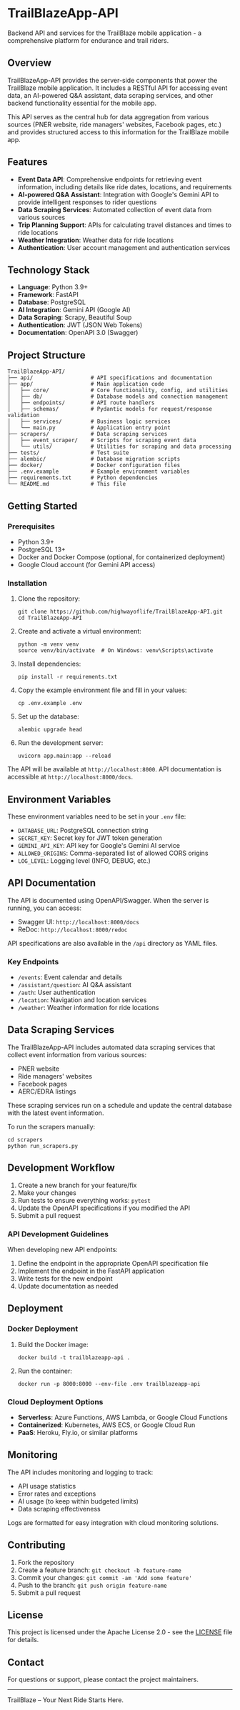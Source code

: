 # TrailBlazeApp-API

Backend API and services for the TrailBlaze mobile application - a comprehensive platform for endurance and trail riders.

## Overview

TrailBlazeApp-API provides the server-side components that power the TrailBlaze mobile application. It includes a RESTful API for accessing event data, an AI-powered Q&A assistant, data scraping services, and other backend functionality essential for the mobile app.

This API serves as the central hub for data aggregation from various sources (PNER website, ride managers' websites, Facebook pages, etc.) and provides structured access to this information for the TrailBlaze mobile app.

## Features

- **Event Data API**: Comprehensive endpoints for retrieving event information, including details like ride dates, locations, and requirements
- **AI-powered Q&A Assistant**: Integration with Google's Gemini API to provide intelligent responses to rider questions
- **Data Scraping Services**: Automated collection of event data from various sources
- **Trip Planning Support**: APIs for calculating travel distances and times to ride locations
- **Weather Integration**: Weather data for ride locations
- **Authentication**: User account management and authentication services

## Technology Stack

- **Language**: Python 3.9+
- **Framework**: FastAPI
- **Database**: PostgreSQL
- **AI Integration**: Gemini API (Google AI)
- **Data Scraping**: Scrapy, Beautiful Soup
- **Authentication**: JWT (JSON Web Tokens)
- **Documentation**: OpenAPI 3.0 (Swagger)

## Project Structure

```
TrailBlazeApp-API/
├── api/                  # API specifications and documentation
├── app/                  # Main application code
│   ├── core/             # Core functionality, config, and utilities
│   ├── db/               # Database models and connection management
│   ├── endpoints/        # API route handlers
│   ├── schemas/          # Pydantic models for request/response validation
│   ├── services/         # Business logic services
│   └── main.py           # Application entry point
├── scrapers/             # Data scraping services
│   ├── event_scraper/    # Scripts for scraping event data
│   └── utils/            # Utilities for scraping and data processing
├── tests/                # Test suite
├── alembic/              # Database migration scripts
├── docker/               # Docker configuration files
├── .env.example          # Example environment variables
├── requirements.txt      # Python dependencies
└── README.md             # This file
```

## Getting Started

### Prerequisites

- Python 3.9+
- PostgreSQL 13+
- Docker and Docker Compose (optional, for containerized deployment)
- Google Cloud account (for Gemini API access)

### Installation

1. Clone the repository:
   ```
   git clone https://github.com/highwayoflife/TrailBlazeApp-API.git
   cd TrailBlazeApp-API
   ```

2. Create and activate a virtual environment:
   ```
   python -m venv venv
   source venv/bin/activate  # On Windows: venv\Scripts\activate
   ```

3. Install dependencies:
   ```
   pip install -r requirements.txt
   ```

4. Copy the example environment file and fill in your values:
   ```
   cp .env.example .env
   ```

5. Set up the database:
   ```
   alembic upgrade head
   ```

6. Run the development server:
   ```
   uvicorn app.main:app --reload
   ```

The API will be available at `http://localhost:8000`. API documentation is accessible at `http://localhost:8000/docs`.

## Environment Variables

These environment variables need to be set in your `.env` file:

- `DATABASE_URL`: PostgreSQL connection string
- `SECRET_KEY`: Secret key for JWT token generation
- `GEMINI_API_KEY`: API key for Google's Gemini AI service
- `ALLOWED_ORIGINS`: Comma-separated list of allowed CORS origins
- `LOG_LEVEL`: Logging level (INFO, DEBUG, etc.)

## API Documentation

The API is documented using OpenAPI/Swagger. When the server is running, you can access:

- Swagger UI: `http://localhost:8000/docs`
- ReDoc: `http://localhost:8000/redoc`

API specifications are also available in the `/api` directory as YAML files.

### Key Endpoints

- `/events`: Event calendar and details
- `/assistant/question`: AI Q&A assistant
- `/auth`: User authentication
- `/location`: Navigation and location services
- `/weather`: Weather information for ride locations

## Data Scraping Services

The TrailBlazeApp-API includes automated data scraping services that collect event information from various sources:

- PNER website
- Ride managers' websites
- Facebook pages
- AERC/EDRA listings

These scraping services run on a schedule and update the central database with the latest event information.

To run the scrapers manually:

```
cd scrapers
python run_scrapers.py
```

## Development Workflow

1. Create a new branch for your feature/fix
2. Make your changes
3. Run tests to ensure everything works: `pytest`
4. Update the OpenAPI specifications if you modified the API
5. Submit a pull request

### API Development Guidelines

When developing new API endpoints:

1. Define the endpoint in the appropriate OpenAPI specification file
2. Implement the endpoint in the FastAPI application
3. Write tests for the new endpoint
4. Update documentation as needed

## Deployment

### Docker Deployment

1. Build the Docker image:
   ```
   docker build -t trailblazeapp-api .
   ```

2. Run the container:
   ```
   docker run -p 8000:8000 --env-file .env trailblazeapp-api
   ```

### Cloud Deployment Options

- **Serverless**: Azure Functions, AWS Lambda, or Google Cloud Functions
- **Containerized**: Kubernetes, AWS ECS, or Google Cloud Run
- **PaaS**: Heroku, Fly.io, or similar platforms

## Monitoring

The API includes monitoring and logging to track:

- API usage statistics
- Error rates and exceptions
- AI usage (to keep within budgeted limits)
- Data scraping effectiveness

Logs are formatted for easy integration with cloud monitoring solutions.

## Contributing

1. Fork the repository
2. Create a feature branch: `git checkout -b feature-name`
3. Commit your changes: `git commit -am 'Add some feature'`
4. Push to the branch: `git push origin feature-name`
5. Submit a pull request

## License

This project is licensed under the Apache License 2.0 - see the [LICENSE](LICENSE) file for details.

## Contact

For questions or support, please contact the project maintainers.

---

TrailBlaze – Your Next Ride Starts Here.
